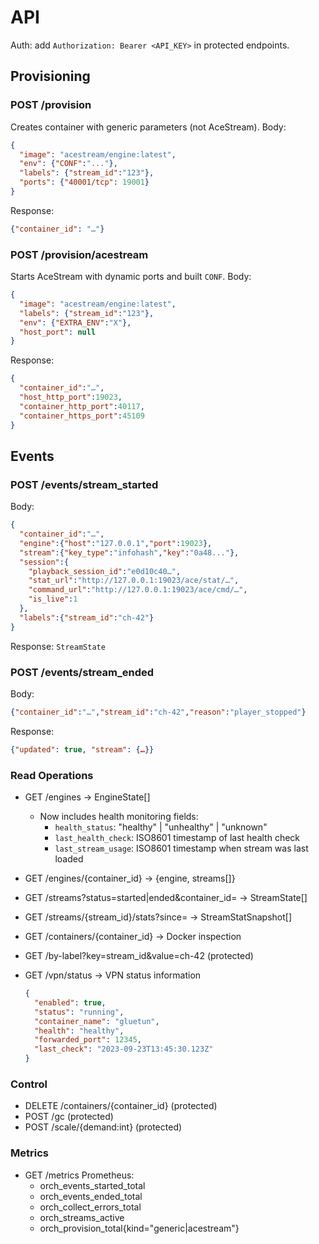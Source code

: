 # API

Auth: add `Authorization: Bearer <API_KEY>` in protected endpoints.

## Provisioning
### POST /provision
Creates container with generic parameters (not AceStream).
Body:
```json
{
  "image": "acestream/engine:latest",
  "env": {"CONF":"..."},
  "labels": {"stream_id":"123"},
  "ports": {"40001/tcp": 19001}
}
```
Response:
```json
{"container_id": "…"}
```
### POST /provision/acestream

Starts AceStream with dynamic ports and built `CONF`.
Body:
```json
{
  "image": "acestream/engine:latest",
  "labels": {"stream_id":"123"},
  "env": {"EXTRA_ENV":"X"},
  "host_port": null
}
```
Response:
```json
{
  "container_id":"…",
  "host_http_port":19023,
  "container_http_port":40117,
  "container_https_port":45109
}
```
## Events
### POST /events/stream_started
Body:
```json
{
  "container_id":"…",
  "engine":{"host":"127.0.0.1","port":19023},
  "stream":{"key_type":"infohash","key":"0a48..."},
  "session":{
    "playback_session_id":"e0d10c40…",
    "stat_url":"http://127.0.0.1:19023/ace/stat/…",
    "command_url":"http://127.0.0.1:19023/ace/cmd/…",
    "is_live":1
  },
  "labels":{"stream_id":"ch-42"}
}
```
Response: `StreamState`
### POST /events/stream_ended
Body:
```json
{"container_id":"…","stream_id":"ch-42","reason":"player_stopped"}
```
Response:
```json
{"updated": true, "stream": {…}}
```
### Read Operations

 - GET /engines → EngineState[]
   - Now includes health monitoring fields:
     - `health_status`: "healthy" | "unhealthy" | "unknown"
     - `last_health_check`: ISO8601 timestamp of last health check
     - `last_stream_usage`: ISO8601 timestamp when stream was last loaded

 - GET /engines/{container_id} → {engine, streams[]}

 - GET /streams?status=started|ended&container_id= → StreamState[]

 - GET /streams/{stream_id}/stats?since=<ISO8601> → StreamStatSnapshot[]

 - GET /containers/{container_id} → Docker inspection

 - GET /by-label?key=stream_id&value=ch-42 (protected)

 - GET /vpn/status → VPN status information
   ```json
   {
     "enabled": true,
     "status": "running",
     "container_name": "gluetun",
     "health": "healthy",
     "forwarded_port": 12345,
     "last_check": "2023-09-23T13:45:30.123Z"
   }
   ```

### Control
 - DELETE /containers/{container_id} (protected)
 - POST /gc (protected)
 - POST /scale/{demand:int} (protected)

### Metrics
 - GET /metrics Prometheus:
   - orch_events_started_total
   - orch_events_ended_total
   - orch_collect_errors_total
   - orch_streams_active
   - orch_provision_total{kind="generic|acestream"}

